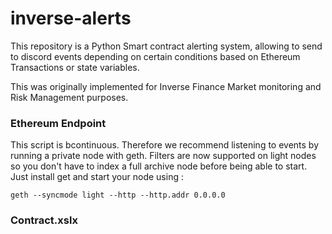 # inverse-alerts

This repository is a Python Smart contract alerting system, allowing to send to discord events depending on certain conditions based on Ethereum Transactions or state variables.

This was originally implemented for Inverse Finance Market monitoring and Risk Management purposes.

### Ethereum Endpoint
This script is bcontinuous. Therefore we recommend listening to events by running a private node with geth. Filters are now supported on light nodes so you don't have to index a full archive node before being able to start. Just install get and start your node using :

`geth --syncmode light --http --http.addr 0.0.0.0`

### Contract.xslx

